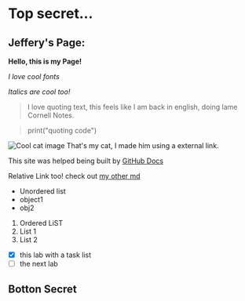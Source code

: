 # Top secret...
## Jeffery's Page:

**Hello, this is my Page!**

*I love cool fonts*

_Italics are cool too!_

>I love quoting text, this feels like I am back in english, doing lame Cornell Notes.

>print("quoting code")


![Cool cat image](https://t4.ftcdn.net/jpg/00/97/58/97/360_F_97589769_t45CqXyzjz0KXwoBZT9PRaWGHRk5hQqQ.jpg)
That's my cat, I made him using a external link.

This site was helped being built by [GitHub Docs](https://github.com/jtung0705/CSE110/edit/main/index.md)

Relative Link too!
check out [my other md](README.md)

- Unordered list
- object1
- obj2

1. Ordered LiST
2. List 1
3. List 2

- [x] this lab with a task list
- [ ] the next lab

## Botton Secret
